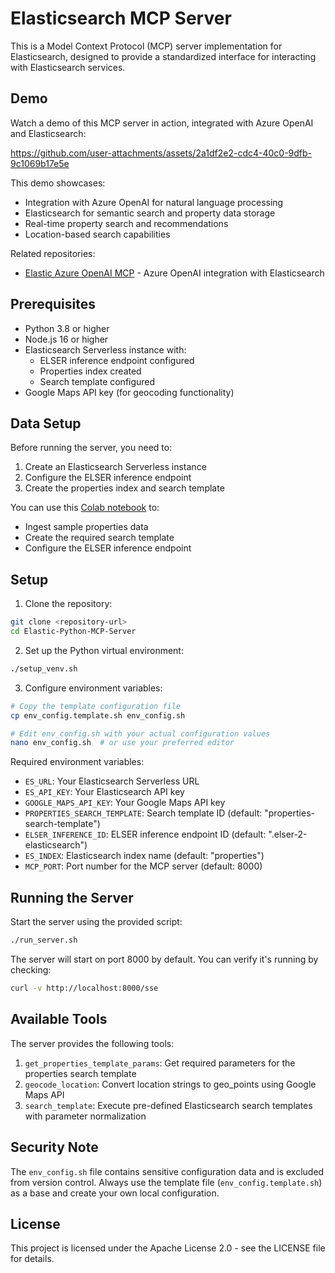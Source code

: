 # Elasticsearch MCP Server

This is a Model Context Protocol (MCP) server implementation for Elasticsearch, designed to provide a standardized interface for interacting with Elasticsearch services.

## Demo

Watch a demo of this MCP server in action, integrated with Azure OpenAI and Elasticsearch:


https://github.com/user-attachments/assets/2a1df2e2-cdc4-40c0-9dfb-9c1069b17e5e


This demo showcases:
- Integration with Azure OpenAI for natural language processing
- Elasticsearch for semantic search and property data storage
- Real-time property search and recommendations
- Location-based search capabilities

Related repositories:
- [Elastic Azure OpenAI MCP](https://github.com/sunilemanjee/Elastic_Azure_OpenAI_MCP/tree/main/mcp_aoai) - Azure OpenAI integration with Elasticsearch

## Prerequisites

- Python 3.8 or higher
- Node.js 16 or higher
- Elasticsearch Serverless instance with:
  - ELSER inference endpoint configured
  - Properties index created
  - Search template configured
- Google Maps API key (for geocoding functionality)

## Data Setup

Before running the server, you need to:
1. Create an Elasticsearch Serverless instance
2. Configure the ELSER inference endpoint
3. Create the properties index and search template

You can use this [Colab notebook](https://colab.research.google.com/drive/1hy6XiWBrNiXMQvpjf-Bwd6FSd76aijPt?usp=sharing) to:
- Ingest sample properties data
- Create the required search template
- Configure the ELSER inference endpoint

## Setup

1. Clone the repository:
```bash
git clone <repository-url>
cd Elastic-Python-MCP-Server
```

2. Set up the Python virtual environment:
```bash
./setup_venv.sh
```

3. Configure environment variables:
```bash
# Copy the template configuration file
cp env_config.template.sh env_config.sh

# Edit env_config.sh with your actual configuration values
nano env_config.sh  # or use your preferred editor
```

Required environment variables:
- `ES_URL`: Your Elasticsearch Serverless URL
- `ES_API_KEY`: Your Elasticsearch API key
- `GOOGLE_MAPS_API_KEY`: Your Google Maps API key
- `PROPERTIES_SEARCH_TEMPLATE`: Search template ID (default: "properties-search-template")
- `ELSER_INFERENCE_ID`: ELSER inference endpoint ID (default: ".elser-2-elasticsearch")
- `ES_INDEX`: Elasticsearch index name (default: "properties")
- `MCP_PORT`: Port number for the MCP server (default: 8000)

## Running the Server

Start the server using the provided script:
```bash
./run_server.sh
```

The server will start on port 8000 by default. You can verify it's running by checking:
```bash
curl -v http://localhost:8000/sse
```

## Available Tools

The server provides the following tools:

1. `get_properties_template_params`: Get required parameters for the properties search template
2. `geocode_location`: Convert location strings to geo_points using Google Maps API
3. `search_template`: Execute pre-defined Elasticsearch search templates with parameter normalization

## Security Note

The `env_config.sh` file contains sensitive configuration data and is excluded from version control. Always use the template file (`env_config.template.sh`) as a base and create your own local configuration.

## License

This project is licensed under the Apache License 2.0 - see the LICENSE file for details.
